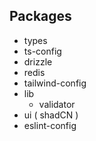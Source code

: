 ## Packages

- types
- ts-config
- drizzle
- redis
- tailwind-config
- lib
  - validator
- ui ( shadCN )
- eslint-config
